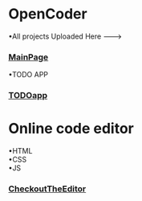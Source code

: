 <h1> OpenCoder </h1>


•All projects Uploaded Here --->
### <a href ="https://devsaheerhost.github.io/-/" target='_blank'>MainPage</a>


•TODO APP
### <a href ="https://devsaheerhost.github.io/-/ToDO" target='_blank'>TODOapp</a>

 

<h1> Online code editor </h1>
 •HTML <br>
 •CSS <br>
 •JS
 
### <a href ="https://devsaheerhost.github.io/-/code_editor" target='_blank'>CheckoutTheEditor</a>
 
